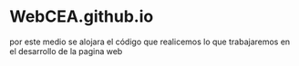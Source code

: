 # WebCEA.github.io
por este medio se alojara el código que realicemos lo que trabajaremos en el desarrollo de la pagina web
